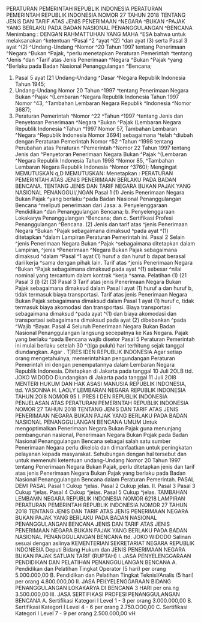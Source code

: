  PERATURAN PEMERINTAH REPUBLIK INDONESIA PERATURAN PEMERINTAH REPUBLIK INDONESIA NOMOR 27 TAHUN 2018 TENTANG JENIS DAN TARIF ATAS JENIS PENERIMAAN ^NEGARA ^BUKAN ^PAJAK YANG BERLAKU PADA BADAN NASIONAL PENANGGULANGAN ^BENCANA
Menimbang :
 DENGAN RAHMATTUHAN YANG MAHA ^ESA bahwa untuk melaksanakan ^ketentuan ^Pasal ^2 ^ayat ^(2) ^dan ayat (3) serta Pasal 3 ayat ^(2) ^Undang-Undang ^Nomor ^20 Tahun 1997 tentang Penerimaan ^Negara ^Bukan ^Pajak, ^perlu menetapkan Peraturan Pemerintah ^tentang ^Jenis ^dan ^Tarif atas Jenis Penerimaan ^Negara ^Bukan ^Pajak ^yang ^Berlaku pada Badan Nasional Penanggulangan ^Bencana;
1. Pasal 5 ayat (21 Undang-Undang ^Dasar ^Negara Republik Indonesia Tahun 1945;
2. Undang-Undang Nomor 20 Tahun ^1997 ^tentang Penerimaan Negara Bukan ^Pajak ^(Lembaran ^Negara Republik Indonesia Tahun 1997 Nomor ^43, ^Tambahan Lembaran Negara Republik ^Indonesia ^Nomor 3687);
3. Peraturan Pemerintah ^Nomor ^22 ^Tahun ^1997 ^tentang Jenis dan Penyetoran Penerimaan ^Negara ^Bukan ^Pajak (Lembaran Negara Republik Indonesia ^Tahun ^1997 Nomor 57, Tambahan Lembaran ^Negara ^Republik Indonesia Nomor 3694) sebagaimana ^telah ^diubah dengan Peraturan Pemerintah Nomor ^52 ^Tahun ^1998 tentang Perubahan atas Peraturan ^Pemerintah ^Nomor 22 Tahun 1997 tentang Jenis dan ^Penyetoran Penerimaan Negara Bukan ^Pajak ^(Lembaran ^Negara Republik Indonesia Tahun 1998 ^Nomor 85, ^Tambahan Lembaran Negara Republik Indonesia ^Nomor ^3760); Mengingat MEMUTUSKAN q,D
MEMUTUSKAN:
 Menetapkan : PERATURAN PEMERINTAH ATAS JENIS PENERIMAAN BERLAKU PADA BADAN BENCANA. TENTANG JENIS DAN TARIF NEGARA BUKAN PAJAK YANG NASIONAL PENANGGUI/,NGAN
Pasal 1
(1) Jenis Penerimaan Negara Bukan Pajak ^yang berlaku ^pada Badan Nasional Penanggulangan Bencana ^meliputi penerimaan dari Jasa:
a. Penyelenggaraan Pendidikan ^dan Penanggulangan Bencana;
b. Penyelenggaraan Lokakarya Penanggulangan ^Bencana; dan
c. Sertifikasi Profesi Penanggulangan ^Bencana.
(2) Jenis dan tarif atas ^jenis Penerimaan Negara ^Bukan ^Pajak sebagaimana dimaksud ^pada ayat ^(1) ditetapkan ^dalam Lampiran Peraturan Pemerintah ini.
Pasal 2
Selain ^jenis Penerimaan Negara Bukan ^Pajak ^sebagaimana ditetapkan dalam Lampiran, ^jenis ^Penerimaan ^Negara Bukan Pajak sebagaimana dimaksud ^dalam ^Pasal ^1 ayat (1) huruf a dan huruf b dapat berasal dari kerja ^sama dengan pihak lain. Tarif atas ^jenis Penerimaan Negara ^Bukan ^Pajak sebagaimana dimaksud pada ayat ^(1) sebesar ^nilai nominal yang tercantum dalam kontrak ^kerja ^sama. Pelatihan (1) (21
Pasal 3
(l) (2t (3) Pasal 3 Tarif atas jenis Penerimaan Negara Bukan Pajak sebagaimana dimaksud dalam Pasal I ayat (1) huruf a dan huruf b, tidak termasuk biaya transportasi. Tarif atas jenis Penerimaan Negara Bukan Pajak sebagaimana dimaksud dalam Pasal 1 ayat (1) huruf c, tidak termasuk biaya akomodasi dan transportasi. Biaya transportasi sebagaimana dimaksud ^pada ayat ^(1) dan biaya akomodasi dan transportasi sebagaimana dimaksud pada ayat (2) dibebankan ^pada ^Wajib ^Bayar.
Pasal 4
Seluruh Penerimaan Negara Bukan Badan Nasional Penanggulangan langsung secepatnya ke Kas Negara. Pajak yang berlaku ^pada Bencana wajib disetor
Pasal 5
Peraturan Pemerintah ini mulai berlaku setelah 30 ^(tiga puluh) hari terhitung sejak tanggal diundangkan. Agar . T]RES IDEN REPUBLIK INDONESIA
Agar setiap orang mengetahuinya, memerintahkan pengundangan Peraturan Pemerintah ini dengan penempatannya dalam Lembaran Negara Republik Indonesia. Ditetapkan di Jakarta pada tanggal 10 Juli 2OLB ttd. JOKO WIDODO Diundangkan di Jakarta pada tanggal 11 Juli 2Ol8 MENTERI HUKUM DAN HAK ASASI MANUSIA REPUBLIK INDONESIA, ttd. YASONNA H. LAOLY LEMBARAN NEGARA REPUBLIK INDONESIA TAHUN 2OI8 NOMOR 95 I. PRES I DEN REPUBLIK INDONESIA PENJELASAN ATAS PERATURAN PEMERINTAH REPUBLIK INDONESIA NOMOR 27 TAHUN 2018 TENTANG JENIS DAN TARIF ATAS JENIS PENERIMAAN NEGARA BUKAN PAJAK YANG BERLAKU PADA BADAN NASIONAL PENANGGULANGAN BENCANA UMUM Untuk mengoptimalkan Penerimaan Negara Bukan Pajak guna menunjang pembangunan nasional, Penerimaan Negara Bukan Pqjak pada Badan Nasional Penanggulangan Bencana sebagai salah satu sumber Penerimaan Negara perlu dikelola dan dimanfaatkan untuk peningkatan pelayanan kepada masyarakat. Sehubungan dengan hal tersebut dan untuk memenuhi ketentuan undang-Undang Nomor 20 Tahun 1997 tentang Penerimaan Negara Bukan Pajak, perlu ditetapkan jenis dan tarif atas jenis Penerimaan Negara Bukan Pajak yang berlaku pada Badan Nasional Penanggulangan Bencana dalam Peraturan Pemerintah. PASAL DEMI PASAL
Pasal 1
Cukup ^jelas.
Pasal 2
Cukup jelas. II.
Pasal 3
Pasal 3
Cukup ^jelas.
Pasal 4
Cukup ^jeias.
Pasal 5
Cukup ^jelas. TAMBAHAN LEMBAMN NEGARA REPUBLIK INDONESIA NOMOR 6218 LAMPIRAN PERATURAN PEMERINTAH REPUBLIK INDONESIA NOMOR 27 TAHUN 2018 TENTANG JENIS DAN TARIF ATAS JENIS PENERIMAAN NEGARA BUKAN PAJAK YANG BERLAKU PADA BADAN NASIONAL PENANGGULANGAN BENCANA JENIS DAN TARIF ATAS JENIS PENERIMAAN NEGARA BUKAN PAJAK YANG BERLAKU PADA BADAN NASIONAL PENANGGULANGAN BENCANA ttd. JOKO WIDODO Salinan sesuai dengan aslinya KEMENTERIAN SEKRETARIAT NEGARA REPUBLIK INDONESIA Deputi Bidang Hukum dan JENIS PENERIMAAN NEGARA BUKAN PAJAK SATUAN TARIF (RUPTAH) I. JASA PENYELENGGARAAN PENDIDIKAN DAN PELATIHAN PENANGGULANGAN BENCANA A. Pendidikan dan Pelatihan Tingkat Operator (5 hari) per orang 5.000.000,00 B. Pendidikan dan Pelatihan Tingkat Teknisi/Analis (5 hari) per orang 4.800.000,00 II. JASA PEI{YELENGGARAAN BIDANG PENANGGULANGAN LOKAKARYA DI BENCANA 3 HARI per ora.ng 3.500.000,00 III. JASA SERTIFIKASI PROFESI PENANGGULANGAN BENCANA A. Sertifikasi Kategori I Level 1 - 3 per orang 3.000.000,00 B. Sertifikasi Kategori I Level 4 - 6 per orang 2.750.OO0,00 C. Sertifikasi Kategori I Level 7 - 9 per orang 2.500.000,00 vH